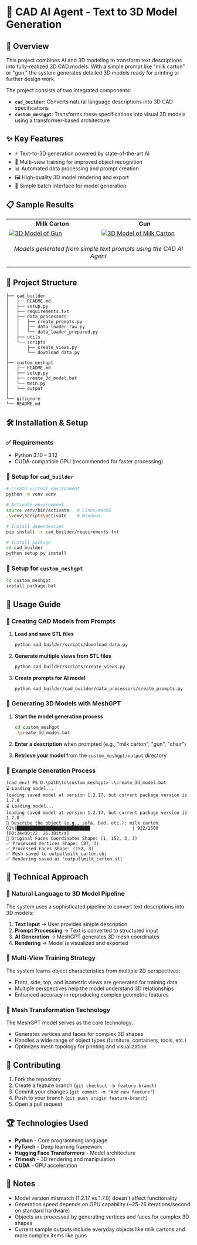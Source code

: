 # 🤖 CAD AI Agent - Text to 3D Model Generation

## 🌟 Overview
This project combines AI and 3D modeling to transform text descriptions into fully-realized 3D CAD models. With a simple prompt like "milk carton" or "gun," the system generates detailed 3D models ready for printing or further design work.

The project consists of two integrated components:
- **`cad_builder`**: Converts natural language descriptions into 3D CAD specifications
- **`custom_meshgpt`**: Transforms these specifications into visual 3D models using a transformer-based architecture

## ✨ Key Features
- ⚡ Text-to-3D generation powered by state-of-the-art AI
- 🔄 Multi-view training for improved object recognition
- 📊 Automated data processing and prompt creation
- 🖼️ High-quality 3D model rendering and export
- 🧰 Simple batch interface for model generation

## 📋 Sample Results

<table>
  <tr>
    <td align="center" width="50%"><b>Milk Carton</b></td>
    <td align="center" width="50%"><b>Gun</b></td>
  </tr>
  <tr>
    <td><a href="custom_meshgpt/output/gun.stl"><img src="custom_meshgpt/output/gun.stl" alt="3D Model of Gun"/></a></td>
    <td><a href="https://github.com/harsh199323/cad-ai-agent-text-to-3D/blob/1478a03eea0bae9cb6626ce118f262d05bf26f55/custom_meshgpt/output/milk_carton.stl"><img src="https://github.com/harsh199323/cad-ai-agent-text-to-3D/blob/main/custom_meshgpt/output/gun.stl" alt="3D Model of Milk Carton"/></a></td>
  </tr>
  <tr>
    <td colspan="2">
      <p align="center"><i>Models generated from simple text prompts using the CAD AI Agent</i></p>
    </td>
  </tr>
</table>

## 📂 Project Structure
```
├── cad_builder
│   ├── README.md
│   ├── setup.py
│   ├── requirements.txt
│   ├── data_processors
│   │   ├── create_prompts.py
│   │   ├── data_loader_raw.py
│   │   └── data_loader_prepared.py
│   ├── utils
│   └── scripts
│       ├── create_views.py
│       └── download_data.py
│
├── custom_meshgpt
│   ├── README.md
│   ├── setup.py
│   ├── create_3d_model.bat
│   └── main.py
│   └── output
│
└── gitignore
└── README.md
```

## 🛠️ Installation & Setup

### ✅ Requirements
- Python 3.10 – 3.12
- CUDA-compatible GPU (recommended for faster processing)

### 🔹 Setup for `cad_builder`

```bash
# Create virtual environment
python -m venv venv

# Activate environment
source venv/bin/activate   # Linux/macOS
.\venv\Scripts\activate    # Windows

# Install dependencies
pip install -r cad_builder/requirements.txt

# Install package
cd cad_builder
python setup.py install
```

### 🔹 Setup for `custom_meshgpt`

```bash
cd custom_meshgpt
install_package.bat
```

## 🚀 Usage Guide

### 🔸 Creating CAD Models from Prompts

1. **Load and save STL files**
   ```bash
   python cad_builder/scripts/download_data.py
   ```

2. **Generate multiple views from STL files**
   ```bash
   python cad_builder/scripts/create_views.py
   ```

3. **Create prompts for AI model**
   ```bash
   python cad_builder/cad_builder/data_processors/create_prompts.py
   ```

### 🔸 Generating 3D Models with MeshGPT

1. **Start the model generation process**
   ```bash
   cd custom_meshgpt
   .\create_3d_model.bat
   ```

2. **Enter a description** when prompted (e.g., "milk carton", "gun", "chair")

3. **Retrieve your model** from the `custom_meshgpt/output` directory

### 🔸 Example Generation Process

```
(cad_env) PS D:\path\to\custom_meshgpt> .\create_3d_model.bat
⌛ Loading model...
loading saved model at version 1.2.17, but current package version is 1.7.0
⌛ Loading model...
loading saved model at version 1.2.17, but current package version is 1.7.0
🎨 Describe the object (e.g., sofa, bed, etc.): milk carton
61%|████████████████████████████                | 912/1500 [00:34<00:22, 26.38it/s]
🔵 Original Faces Coordinates Shape: (1, 152, 3, 3)
✅ Processed Vertices Shape: (87, 3)
✅ Processed Faces Shape: (152, 3)
✅ Mesh saved to output\milk_carton.obj
✅ Rendering saved as 'output\milk_carton.stl'
```

## 🧠 Technical Approach

### 🔹 Natural Language to 3D Model Pipeline
The system uses a sophisticated pipeline to convert text descriptions into 3D models:

1. **Text Input** → User provides simple description
2. **Prompt Processing** → Text is converted to structured input
3. **AI Generation** → MeshGPT generates 3D mesh coordinates
4. **Rendering** → Model is visualized and exported

### 🔹 Multi-View Training Strategy
The system learns object characteristics from multiple 2D perspectives:

- Front, side, top, and isometric views are generated for training data
- Multiple perspectives help the model understand 3D relationships
- Enhanced accuracy in reproducing complex geometric features

### 🔹 Mesh Transformation Technology
The MeshGPT model serves as the core technology:

- Generates vertices and faces for complex 3D shapes
- Handles a wide range of object types (furniture, containers, tools, etc.)
- Optimizes mesh topology for printing and visualization

## 🤝 Contributing

1. Fork the repository
2. Create a feature branch (`git checkout -b feature-branch`)
3. Commit your changes (`git commit -m "Add new feature"`)
4. Push to your branch (`git push origin feature-branch`)
5. Open a pull request

## 🏆 Technologies Used

- **Python** - Core programming language
- **PyTorch** - Deep learning framework
- **Hugging Face Transformers** - Model architecture
- **Trimesh** - 3D rendering and manipulation
- **CUDA** - GPU acceleration

## 📝 Notes

- Model version mismatch (1.2.17 vs 1.7.0) doesn't affect functionality
- Generation speed depends on GPU capability (~25-26 iterations/second on standard hardware)
- Objects are processed by generating vertices and faces for complex 3D shapes
- Current sample outputs include everyday objects like milk cartons and more complex items like guns
